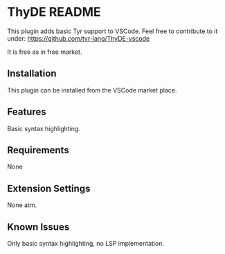 # ThyDE README

This plugin adds basic Tyr support to VSCode.
Feel free to contribute to it under:
https://github.com/tyr-lang/ThyDE-vscode

It is free as in free market.

## Installation

This plugin can be installed from the VSCode market place.


## Features

Basic syntax highlighting.

## Requirements

None

## Extension Settings

None atm.

## Known Issues

Only basic syntax highlighting, no LSP implementation.
